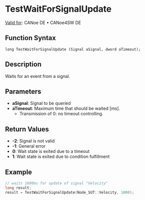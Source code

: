 # TestWaitForSignalUpdate

[Valid for](../../../Shared/FeatureAvailability.md): CANoe DE • CANoe4SW DE

## Function Syntax

```
long TestWaitForSignalUpdate (Signal aSignal, dword aTimeout);
```

## Description

Waits for an event from a signal.

## Parameters

- **aSignal**: Signal to be queried
- **aTimeout**: Maximum time that should be waited [ms].
  - Transmission of 0: no timeout controlling.

## Return Values

- **-2**: Signal is not valid
- **-1**: General error
- **0**: Wait state is exited due to a timeout
- **1**: Wait state is exited due to condition fulfillment

## Example

```c
// waits 1000ms for update of signal "Velocity"
long result;
result = TestWaitForSignalUpdate(Node_SUT::Velocity, 1000);
```
